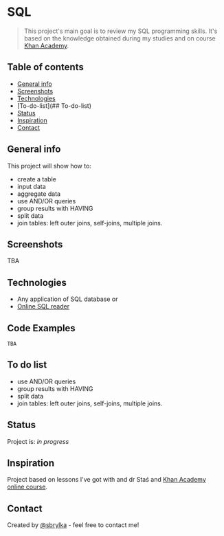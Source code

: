 # SQL
> This project's main goal is to review my SQL programming skills. It's based on the knowledge obtained during my studies and on course [Khan Academy](https://www.khanacademy.org/).

## Table of contents
* [General info](#general-info)
* [Screenshots](#screenshots)
* [Technologies](#technologies)
* [To-do-list](## To-do-list)
* [Status](#status)
* [Inspiration](#inspiration)
* [Contact](#contact)

## General info
This project will show how to:
* create a table
* input data
* aggregate data
* use AND/OR queries
* group results with HAVING
* split data
* join tables: left outer joins, self-joins, multiple joins.

## Screenshots
TBA

## Technologies
* Any application of SQL database or
* [Online SQL reader](https://sqliteonline.com/)

## Code Examples
`TBA`

## To do list
* use AND/OR queries
* group results with HAVING
* split data
* join tables: left outer joins, self-joins, multiple joins.

## Status
Project is: _in progress_

## Inspiration
Project based on lessons I've got with and dr Staś and [Khan Academy online course](https://www.khanacademy.org/computing/computer-programming/sql).

## Contact
Created by [@sbrylka](https://www.linkedin.com/in/sebastianbrylka/) - feel free to contact me!
